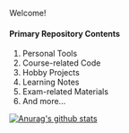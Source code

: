 <!---
BH3GEI/BH3GEI is a ✨ special ✨ repository because its `README.md` (this file) appears on your GitHub profile.
You can click the Preview link to take a look at your changes.
--->
Welcome! 

####  Primary Repository Contents 

1. Personal Tools
2. Course-related Code
3. Hobby Projects
4. Learning Notes
5. Exam-related Materials
6. And more...

[![Anurag's github stats](https://github-readme-stats.vercel.app/api?username=bh3gei&hide=prs,issues,contribs?count_private=true)](https://github.com/anuraghazra/github-readme-stats)
